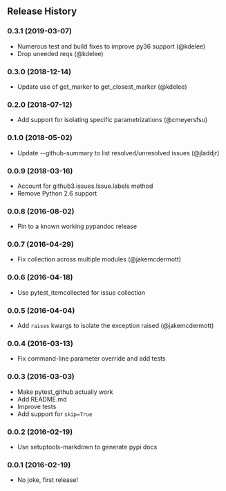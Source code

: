 ## Release History

### 0.3.1 (2019-03-07)

* Numerous test and build fixes to improve py36 support (@kdelee)
* Drop uneeded reqs (@kdelee)

### 0.3.0 (2018-12-14)

* Update use of get_marker to get_closest_marker (@kdelee)

### 0.2.0 (2018-07-12)

* Add support for isolating specific parametrizations (@cmeyersfsu)

### 0.1.0 (2018-05-02)

* Update --github-summary to list resolved/unresolved issues (@jladdjr)

### 0.0.9 (2018-03-16)

* Account for github3.issues.Issue.labels method
* Remove Python 2.6 support

### 0.0.8 (2016-08-02)

* Pin to a known working pypandoc release

### 0.0.7 (2016-04-29)

* Fix collection across multiple modules (@jakemcdermott)

### 0.0.6 (2016-04-18)

* Use pytest_itemcollected for issue collection

### 0.0.5 (2016-04-04)

* Add `raises` kwargs to isolate the exception raised (@jakemcdermott)

### 0.0.4 (2016-03-13)

* Fix command-line parameter override and add tests

### 0.0.3 (2016-03-03)

* Make pytest_github actually work
* Add README.md
* Improve tests
* Add support for `skip=True`

### 0.0.2 (2016-02-19)

* Use setuptools-markdown to generate pypi docs

### 0.0.1 (2016-02-19)

* No joke, first release!
